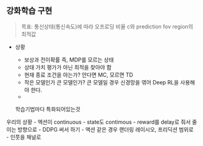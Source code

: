 ## 강화학습 구현
> 목표: 통신상태(통신속도)에 따라 오프로딩 비율 c와 prediction fov region의 최적값

- 상황
    - 보상과 전이확률 즉, MDP를 모르는 상태
    - 상태 가치 평가가 아닌 최적을 찾아야 함
    - 현재 종료 조건을 아는가? 안다면 MC, 모르면 TD
    - 작은 모델인가 큰 모델인가? 큰 모델일 경우 신경망을 엮어 Deep RL을 사용해야 한다.
    -


    학습기법마다 특화되어있는것

우리의 상황
    - 액션이 continuous
    - state도 contimous
    - reward를 delay로 줘서 줄이는 방향으로
    - DDPG 써서 하기
    - 액션 같은 경우 랜더링 레이시오, 프리딕션 범위로
    - 인풋을 채널로